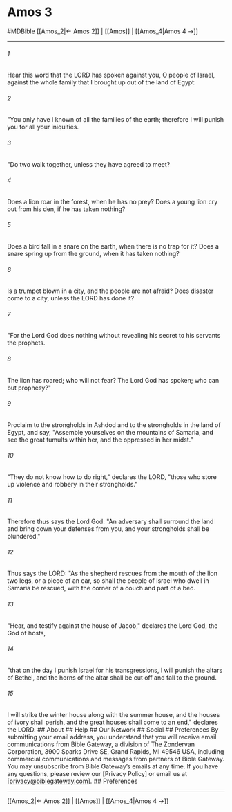 # Amos 3
#MDBible
[[Amos_2|← Amos 2]] | [[Amos]] | [[Amos_4|Amos 4 →]]

***






###### 1 


Hear this word that the LORD has spoken against you, O people of Israel, against the whole family that I brought up out of the land of Egypt: 





###### 2 


"You only have I known of all the families of the earth; therefore I will punish you for all your iniquities. 





###### 3 


"Do two walk together, unless they have agreed to meet? 





###### 4 


Does a lion roar in the forest, when he has no prey? Does a young lion cry out from his den, if he has taken nothing? 





###### 5 


Does a bird fall in a snare on the earth, when there is no trap for it? Does a snare spring up from the ground, when it has taken nothing? 





###### 6 


Is a trumpet blown in a city, and the people are not afraid? Does disaster come to a city, unless the LORD has done it? 





###### 7 


"For the Lord God does nothing without revealing his secret to his servants the prophets. 





###### 8 


The lion has roared; who will not fear? The Lord God has spoken; who can but prophesy?" 





###### 9 


Proclaim to the strongholds in Ashdod and to the strongholds in the land of Egypt, and say, "Assemble yourselves on the mountains of Samaria, and see the great tumults within her, and the oppressed in her midst." 





###### 10 


"They do not know how to do right," declares the LORD, "those who store up violence and robbery in their strongholds." 





###### 11 


Therefore thus says the Lord God: "An adversary shall surround the land and bring down your defenses from you, and your strongholds shall be plundered." 





###### 12 


Thus says the LORD: "As the shepherd rescues from the mouth of the lion two legs, or a piece of an ear, so shall the people of Israel who dwell in Samaria be rescued, with the corner of a couch and part of a bed. 





###### 13 


"Hear, and testify against the house of Jacob," declares the Lord God, the God of hosts, 





###### 14 


"that on the day I punish Israel for his transgressions, I will punish the altars of Bethel, and the horns of the altar shall be cut off and fall to the ground. 





###### 15 


I will strike the winter house along with the summer house, and the houses of ivory shall perish, and the great houses shall come to an end," declares the LORD. ## About ## Help ## Our Network ## Social ## Preferences By submitting your email address, you understand that you will receive email communications from Bible Gateway, a division of The Zondervan Corporation, 3900 Sparks Drive SE, Grand Rapids, MI 49546 USA, including commercial communications and messages from partners of Bible Gateway. You may unsubscribe from Bible Gateway&rsquo;s emails at any time. If you have any questions, please review our [Privacy Policy] or email us at [privacy@biblegateway.com]. ## Preferences

***

[[Amos_2|← Amos 2]] | [[Amos]] | [[Amos_4|Amos 4 →]]

